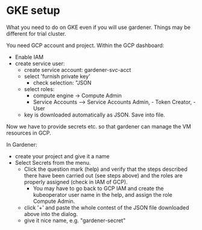 # GKE setup

What you need to do on GKE even if you will use gardener. Things may be different for trial cluster.

You need GCP account and project. Within the GCP dashboard:
- Enable IAM
- create service user: 
  - create service account: gardener-svc-acct
  - select 'furnish private key'
    - check selection: "JSON 
  - select roles: 
    - compute engine -> Compute Admin
    - Service Accounts --> Service Accounts Admin, - Token Creator, - User
  - key is downloaded automatically as JSON. Save into file. 

Now we have to provide secrets etc. so that gardener can manage the VM resources in GCP.

In Gardener:
- create your project and give it a name
- Select Secrets from the menu.
  - Click the question mark (help) and verify that the steps described there have been carried out (see steps above) and the roles are properly assigned (check in IAM of GCP).
    - You may have to go back to GCP IAM and create the kubeoperator user name in the help, and assign the role Compute Admin. 
  - click '+' and paste the whole contest of the JSON file downloaded above into the dialog.
  - give it nice name, e.g. "gardener-secret"


